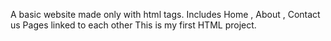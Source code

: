 A basic website made only with html tags.
Includes Home , About , Contact us Pages linked to each other
This is my first HTML project.